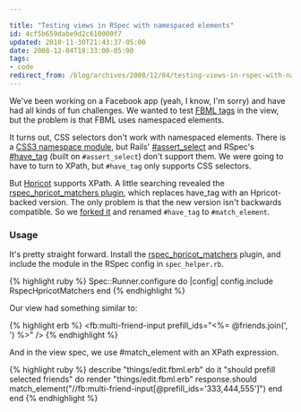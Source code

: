 ```yaml
---

title: "Testing views in RSpec with namespaced elements"
id: 4cf5b659dabe9d2c610000f7
updated: 2010-11-30T21:43:37-05:00
date: 2008-12-04T18:33:00-05:00
tags:
- code
redirect_from: /blog/archives/2008/12/04/testing-views-in-rspec-with-namespaced-elements/
---
```


We've been working on a Facebook app (yeah, I know, I'm sorry) and have had all kinds of fun challenges. We wanted to test <a href="http://wiki.developers.facebook.com/index.php/FBML"><acronym title="Facebook Markup Language">FBML</acronym> tags</a> in the view, but the problem is that FBML uses namespaced elements.

It turns out, CSS selectors don't work with namespaced elements. There is a [CSS3 namespace module](http://www.w3.org/TR/css3-namespace/), but Rails' [\#assert\_select](http://api.rubyonrails.org/classes/ActionController/Assertions/SelectorAssertions.html#M000397) and RSpec's [\#have\_tag](http://rspec.rubyforge.org/rspec-rails/1.1.11/classes/Spec/Rails/Matchers.html#M000069) (built on `#assert_select`) don't support them. We were going to have to turn to XPath, but `#have_tag` only supports CSS selectors.

But [Hpricot](http://code.whytheluckystiff.net/hpricot/) supports XPath. A little searching revealed the [rspec\_hpricot\_matchers plugin](http://github.com/pd/rspec_hpricot_matchers), which replaces have\_tag with an Hpricot-backed version. The only problem is that the new version isn't backwards compatible. So we [forked it](http://github.com/collectiveidea/rspec_hpricot_matchers) and renamed `#have_tag` to `#match_element`.

### Usage

It's pretty straight forward. Install the [rspec\_hpricot\_matchers](http://github.com/collectiveidea/rspec_hpricot_matchers) plugin, and include the module in the RSpec config in `spec_helper.rb`.

{% highlight ruby %}
Spec::Runner.configure do |config|
  config.include RspecHpricotMatchers
end
{% endhighlight %}

Our view had something similar to:

{% highlight erb %}
<fb:multi-friend-input prefill_ids="<%= @friends.join(', ') %>" />
{% endhighlight %}

And in the view spec, we use \#match\_element with an XPath expression.

{% highlight ruby %}
describe "things/edit.fbml.erb" do
  it "should prefill selected friends" do
    render "things/edit.fbml.erb"
    response.should match_element("//fb:multi-friend-input[@prefill_ids='333,444,555']")
  end
end
{% endhighlight %}
